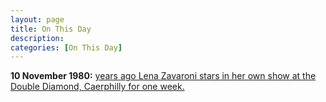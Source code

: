 ```yaml
---
layout: page
title: On This Day
description: 
categories: [On This Day]
---
```


**10 November 1980:**
[<span id="age1"></span> years ago Lena Zavaroni stars in her own show at the Double Diamond, Caerphilly for one week.](/theatre/the%20lena%20zavaroni%20show/1980/11/10/the-lena-zavaroni-show.html)

<!-- Script for calculating number of years ago -->
<script>
var dob = '19801110';
var year = Number(dob.substr(0, 4));
var month = Number(dob.substr(4, 2)) - 1;
var day = Number(dob.substr(6, 2));
var today = new Date();
var age1 = today.getFullYear() - year;
if (today.getMonth() < month || (today.getMonth() == month && today.getDate() < day)) {
age1--;
}
document.getElementById("age1").innerHTML=age1;
</script>

